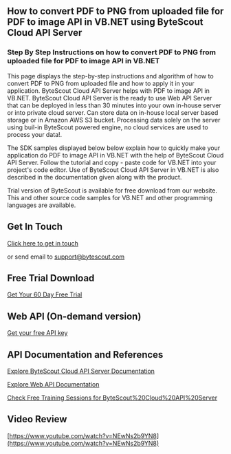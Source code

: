 ## How to convert PDF to PNG from uploaded file for PDF to image API in VB.NET using ByteScout Cloud API Server

### Step By Step Instructions on how to convert PDF to PNG from uploaded file for PDF to image API in VB.NET

This page displays the step-by-step instructions and algorithm of how to convert PDF to PNG from uploaded file and how to apply it in your application. ByteScout Cloud API Server helps with PDF to image API in VB.NET. ByteScout Cloud API Server is the ready to use Web API Server that can be deployed in less than 30 minutes into your own in-house server or into private cloud server. Can store data on in-house local server based storage or in Amazon AWS S3 bucket. Processing data solely on the server using buil-in ByteScout powered engine, no cloud services are used to process your data!.

The SDK samples displayed below below explain how to quickly make your application do PDF to image API in VB.NET with the help of ByteScout Cloud API Server. Follow the tutorial and copy - paste code for VB.NET into your project's code editor. Use of ByteScout Cloud API Server in VB.NET is also described in the documentation given along with the product.

Trial version of ByteScout is available for free download from our website. This and other source code samples for VB.NET and other programming languages are available.

## Get In Touch

[Click here to get in touch](https://bytescout.zendesk.com/hc/en-us/requests/new?subject=ByteScout%20Cloud%20API%20Server%20Question)

or send email to [support@bytescout.com](mailto:support@bytescout.com?subject=ByteScout%20Cloud%20API%20Server%20Question) 

## Free Trial Download

[Get Your 60 Day Free Trial](https://bytescout.com/download/web-installer?utm_source=github-readme)

## Web API (On-demand version)

[Get your free API key](https://pdf.co/documentation/api?utm_source=github-readme)

## API Documentation and References

[Explore ByteScout Cloud API Server Documentation](https://bytescout.com/documentation/index.html?utm_source=github-readme)

[Explore Web API Documentation](https://pdf.co/documentation/api?utm_source=github-readme)

[Check Free Training Sessions for ByteScout%20Cloud%20API%20Server](https://academy.bytescout.com/)

## Video Review

[https://www.youtube.com/watch?v=NEwNs2b9YN8](https://www.youtube.com/watch?v=NEwNs2b9YN8)